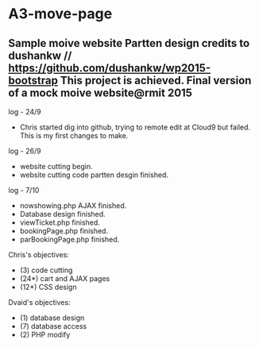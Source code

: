 # A3-move-page
Sample moive website
Partten design credits to dushankw // https://github.com/dushankw/wp2015-bootstrap
This project is achieved. Final version of a mock moive website@rmit 2015
--------------------
log - 24/9 

- Chris started dig into github, trying to remote edit at Cloud9 but failed. This is my first changes to make.

log - 26/9

- website cutting begin.
- website cutting code partten desgin finished.

log - 7/10

- nowshowing.php AJAX finished.
- Database design finished.
- viewTicket.php finished.
- bookingPage.php finished.
- parBookingPage.php finished.



Chris's objectives:
- (3) code cutting
- (24*) cart and AJAX pages
- (12*) CSS design

Dvaid's objectives:
- (1) database design
- (7) database access
- (2) PHP modify 
